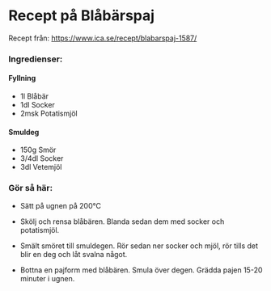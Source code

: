 # Recept på Blåbärspaj
Recept från: https://www.ica.se/recept/blabarspaj-1587/
### Ingredienser:

#### Fyllning
- 1l Blåbär
- 1dl Socker
- 2msk Potatismjöl

#### Smuldeg
- 150g Smör
- 3/4dl Socker
- 3dl Vetemjöl

### Gör så här:
- Sätt på ugnen på 200°C

- Skölj och rensa blåbären. Blanda sedan dem med socker och potatismjöl.

- Smält smöret till smuldegen. Rör sedan ner socker och mjöl, rör tills det blir en deg och låt svalna något.

- Bottna en pajform med blåbären. Smula över degen. Grädda pajen 15-20 minuter i ugnen.
